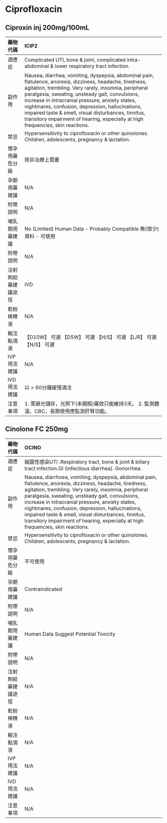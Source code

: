 # Ciprofloxacin

## Ciproxin inj 200mg/100mL

| 藥物代碼 | ICIP2 |
| :--- | :--- |
| 適應症 | Complicated UTI, bone & joint, complicated intra-abdominal & lower respiratory tract infection. |
| 副作用 | Nausea, diarrhea, vomiting, dyspepsia, abdominal pain, flatulence, anorexia, dizziness, headache, tiredness, agitation, trembling. Very rarely, insomnia, peripheral paralgesia, sweating, unsteady gait, convulsions, increase in intracranial pressure, anxiety states, nightmares, confusion, depression, hallucinations, impaired taste & smell, visual disturbances, tinnitus, transitory impairment of hearing, especially at high frequencies, skin reactions. |
| 禁忌 | Hypersensitivity to ciprofloxacin or other quinolones. Children, adolescents, pregnancy & lactation. |
| 懷孕用藥危分級 | 除非治療上需要 |
| 孕期用藥建議 | N/A |
| 附帶說明 | N/A |
| 哺乳期用藥建議 | No \(Limited\) Human Data - Probably Compatible 無\(很少\)資料 - 可使用 |
| 附帶說明 | N/A |
| 注射劑給藥建議途徑 | IVD |
| 乾粉稀釋液 | N/A |
| 輸注點滴液 | 【D10W】 可選  【D5W】 可選  【H/S】 可選  【L/R】 可選  【N/S】 可選 |
| IVP 用法建議 | N/A |
| IVD 用法建議 | 以 &gt; 60分鐘緩慢滴注 |
| 注意事項 | 1. 需避光儲存，光照下\(未開瓶\)藥效只能維持3天。 2. 監測體溫、CBC，長期使用應監測肝腎功能。 |

## Cinolone FC 250mg

| 藥物代碼 | OCINO |
| :--- | :--- |
| 適應症 | 細菌性感染UTI .Respiratory tract, bone & joint & biliary tract infection.GI \(infectious diarrhea\). Gonorrhea. |
| 副作用 | Nausea, diarrhoea, vomiting, dyspepsia, abdominal pain, flatulence, anorexia, dizziness, headache, tiredness, agitation, trembling. Very rarely, insomnia, peripheral paralgesia, sweating, unsteady gait, convulsions, increase in intracranial pressure, anxiety states, nightmares, confusion, depression, hallucinations, impaired taste & smell, visual disturbances, tinnitus, transitory impairment of hearing, especially at high frequencies, skin reactions. |
| 禁忌 | Hypersensitivity to ciprofloxacin or other quinolones. Children, adolescents, pregnancy & lactation. |
| 懷孕用藥危分級 | 不可使用 |
| 孕期用藥建議 | Contraindicated |
| 附帶說明 | N/A |
| 哺乳期用藥建議 | Human Data Suggest Potential Toxicity |
| 附帶說明 | N/A |
| 注射劑給藥建議途徑 | N/A |
| 乾粉稀釋液 | N/A |
| 輸注點滴液 | N/A |
| IVP 用法建議 | N/A |
| IVD 用法建議 | N/A |
| 注意事項 | N/A |

